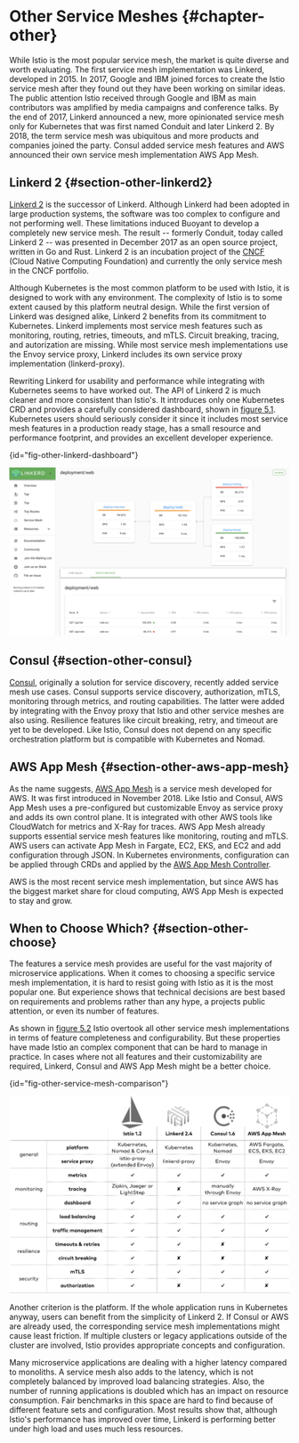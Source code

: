 # Other Service Meshes {#chapter-other}

While Istio is the most popular service mesh, the market is quite diverse and worth evaluating. The first service mesh implementation was Linkerd, developed in 2015. In 2017, Google and IBM joined forces to create the Istio service mesh after they found out they have been working on similar ideas. The public attention Istio received through Google and IBM as main contributors was amplified by media campaigns and conference talks. By the end of 2017, Linkerd announced a new, more opinionated service mesh only for Kubernetes that was first named Conduit and later Linkerd 2. By 2018, the term service mesh was ubiquitous and more products and companies joined the party. Consul added service mesh features and AWS announced their own service mesh implementation AWS App Mesh.

## Linkerd 2 {#section-other-linkerd2}

[Linkerd 2](https://linkerd.io) is the successor of Linkerd.
Although Linkerd had been adopted in large production systems, the software was too complex to configure and not performing well. These limitations induced Buoyant to develop a completely new service mesh. The result -- formerly Conduit, today called Linkerd 2 -- was presented in December 2017 as an open source project, written in Go and Rust. Linkerd 2 is an incubation project of the [CNCF](https://www.cncf.io) (Cloud Native Computing Foundation) and currently the only service mesh in the CNCF portfolio.

Although Kubernetes is the most common platform to be used with Istio, it is designed to work with any environment. The complexity of Istio is to some extent caused by this platform neutral design. While the first version of Linkerd was designed alike, Linkerd 2 benefits from its commitment to Kubernetes. Linkerd implements most service mesh features such as monitoring, routing, retries, timeouts, and mTLS. Circuit breaking, tracing, and autorization are missing. While most service mesh implementations use the Envoy service proxy, Linkerd includes its own service proxy implementation (linkerd-proxy).

Rewriting Linkerd for usability and performance while integrating with Kubernetes seems to have worked out. The API of Linkerd 2 is much cleaner and more consistent than Istio's. It introduces only one Kubernetes CRD and provides a carefully considered dashboard, shown in [figure 5.1](#fig-other-linkerd-dashboard). Kubernetes users should seriously consider it since it includes most service mesh features in a production ready stage, has a small resource and performance footprint, and provides an excellent developer experience.

<!--TODO: refined Timeouts and retrys-->

<!--TODO: concept of tap-->

<!--TODO: minimal-invasiv durch Ingress-->

{id="fig-other-linkerd-dashboard"}

![Figure 5.1: Linkerd Dashboard](images/linkerd-dashboard.png)

## Consul {#section-other-consul}

[Consul](https://www.consul.io), originally a solution for service discovery, recently added service mesh use cases. Consul supports service discovery, authorization, mTLS, monitoring through metrics, and routing capabilities. The latter were added by integrating with the Envoy proxy that Istio and other service meshes are also using. Resilience features like circuit breaking, retry, and timeout are yet to be developed. Like Istio, Consul does not depend on any specific orchestration platform but is compatible with Kubernetes and Nomad.

<!--TODO: Screenshot, details-->

<!--TODO: Dokumentation-->

<!--TODO: API-->

## AWS App Mesh {#section-other-aws-app-mesh}

As the name suggests, [AWS App Mesh](http://aws.amazon.com/app-mesh/) is a service mesh developed for AWS. It was first introduced in November 2018. Like Istio and Consul, AWS App Mesh uses a pre-configured but customizable Envoy as service proxy and adds its own control plane. It is integrated with other AWS tools like CloudWatch for metrics and X-Ray for traces. AWS App Mesh already supports essential service mesh features like monitoring, routing and mTLS. AWS users can activate App Mesh in Fargate, EC2, EKS, and EC2 and add configuration through JSON. In Kubernetes environments, configuration can be applied through CRDs and applied by the [AWS App Mesh Controller](https://github.com/aws/aws-app-mesh-controller-for-k8s).

AWS is the most recent service mesh implementation, but since AWS has the biggest market share for cloud computing, AWS App Mesh is expected to stay and grow.  

## When to Choose Which? {#section-other-choose}

The features a service mesh provides are useful for the vast majority of microservice applications. When it comes to choosing a specific service mesh implementation, it is hard to resist going with Istio as it is the most popular one. But experience shows that technical decisions are best based on requirements and problems rather than any hype, a projects public attention, or even its number of features.

As shown in [figure 5.2](#fig-other-service-mesh-comparison) Istio overtook all other service mesh implementations in terms of feature completeness and configurability. But these properties have made Istio an complex component that can be hard to manage in practice. In cases where not all features and their customizability are required, Linkerd, Consul and AWS App Mesh might be a better choice.

{id="fig-other-service-mesh-comparison"}

![Figure 5.2: Features of service mesh implementations as of September 2019](images/other-service-mesh-comparison.png)

Another criterion is the platform. If the whole application runs in Kubernetes anyway, users can benefit from the simplicity of Linkerd 2. If Consul or AWS are already used, the corresponding service mesh implementations might cause least friction. If multiple clusters or legacy applications outside of the cluster are involved, Istio provides appropriate concepts and configuration. 

Many microservice applications are dealing with a higher latency compared to monoliths. A service mesh also adds to the latency, which is not completely balanced by improved load balancing strategies. Also, the number of running applications is doubled which has an impact on resource consumption. Fair benchmarks in this space are hard to find because of different feature sets and configuration. Most results show that, although Istio's performance has improved over time, Linkerd is performing better under high load and uses much less resources.

